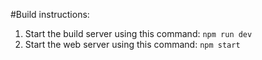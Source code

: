 #Build instructions:

1. Start the build server using this command: `npm run dev`
2. Start the web server using this command: `npm start`

